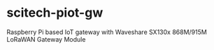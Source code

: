 # scitech-piot-gw
Raspberry Pi based IoT gateway with Waveshare SX130x 868M/915M LoRaWAN Gateway Module
